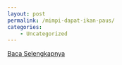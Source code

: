 ```yaml
---
layout: post
permalink: /mimpi-dapat-ikan-paus/
categories:
    - Uncategorized
---
```


[Baca Selengkapnya](/03)